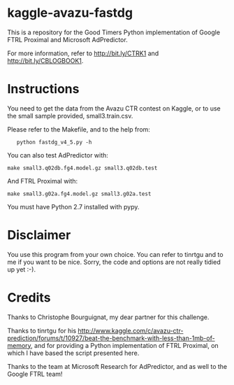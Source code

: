 # kaggle-avazu-fastdg

This is a repository for the Good Timers Python implementation of Google FTRL Proximal and Microsoft AdPredictor.

For more information, refer to http://bit.ly/CTRK1 and http://bit.ly/CBLOGBOOK1.

# Instructions

You need to get the data from the Avazu CTR contest on Kaggle, or to use the small sample provided, small3.train.csv.

Please refer to the Makefile, and to the help from:

       python fastdg_v4_5.py -h

You can also test AdPredictor with:

    make small3.q02db.fg4.model.gz small3.q02db.test

And FTRL Proximal with:

    make small3.g02a.fg4.model.gz small3.g02a.test

You must have Python 2.7 installed with pypy.

# Disclaimer

You use this program from your own choice. You can refer to tinrtgu and to me if you want to be nice. Sorry, the code and options are not really tidied up yet :-).

# Credits

Thanks to Christophe Bourguignat, my dear partner for this challenge.

Thanks to tinrtgu for his http://www.kaggle.com/c/avazu-ctr-prediction/forums/t/10927/beat-the-benchmark-with-less-than-1mb-of-memory, and for providing a Python implementation of FTRL Proximal, on which I have based the script presented here.

Thanks to the team at Microsoft Research for AdPredictor, and as well to the Google FTRL team!